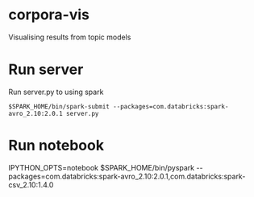 # corpora-vis
Visualising results from topic models

# Run server

Run server.py to using spark

```
$SPARK_HOME/bin/spark-submit --packages=com.databricks:spark-avro_2.10:2.0.1 server.py
```
# Run notebook

IPYTHON_OPTS=notebook $SPARK_HOME/bin/pyspark --packages=com.databricks:spark-avro_2.10:2.0.1,com.databricks:spark-csv_2.10:1.4.0
